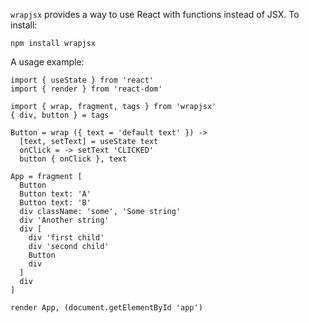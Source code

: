 `wrapjsx` provides a way to use React with functions instead of JSX. To install:

```
npm install wrapjsx
```

A usage example:

```
import { useState } from 'react'
import { render } from 'react-dom'

import { wrap, fragment, tags } from 'wrapjsx'
{ div, button } = tags

Button = wrap ({ text = 'default text' }) ->
  [text, setText] = useState text
  onClick = -> setText 'CLICKED'
  button { onClick }, text

App = fragment [
  Button
  Button text: 'A'
  Button text: 'B'
  div className: 'some', 'Some string'
  div 'Another string'
  div [
    div 'first child'
    div 'second child'
    Button
    div
  ]
  div
]

render App, (document.getElementById 'app')
```
